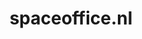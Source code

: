 ---
layout: post
title: "spaceoffice.nl"
internal_url: "/dutchgov/spaceoffice.nl.html"
subdomains_count: 5
all_subdomains_count: 5
urls_count: 3
ssl_rank: 0
http_rank: 25
url_link: /data/spaceoffice.nl/urls.txt
all_subdomains_link: /data/spaceoffice.nl/all_subdomains.txt
subdomains_link: /data/spaceoffice.nl/subdomains.txt
categories: dutchgov
---